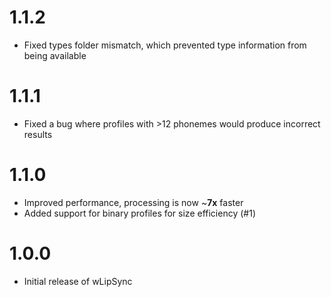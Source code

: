 # 1.1.2
* Fixed types folder mismatch, which prevented type information from being available

# 1.1.1
* Fixed a bug where profiles with >12 phonemes would produce incorrect results

# 1.1.0
* Improved performance, processing is now ~**7x** faster
* Added support for binary profiles for size efficiency (#1)

# 1.0.0
* Initial release of wLipSync
